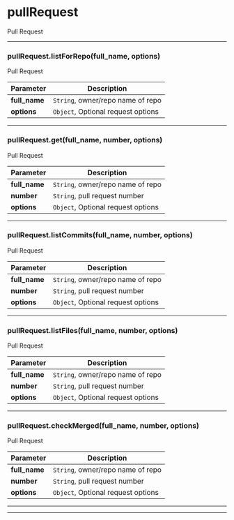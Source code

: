 # pullRequest

Pull Request



* * *

### pullRequest.listForRepo(full_name, options) 

Pull Request

**Parameter**| **Description** |
--------------|---------------
**full_name** | `String`, owner/repo name of repo|
**options** | `Object`, Optional request options|




---------------------------

### pullRequest.get(full_name, number, options) 

Pull Request

**Parameter**| **Description** |
--------------|---------------
**full_name** | `String`, owner/repo name of repo|
**number** | `String`, pull request number|
**options** | `Object`, Optional request options|




---------------------------

### pullRequest.listCommits(full_name, number, options) 

Pull Request

**Parameter**| **Description** |
--------------|---------------
**full_name** | `String`, owner/repo name of repo|
**number** | `String`, pull request number|
**options** | `Object`, Optional request options|




---------------------------

### pullRequest.listFiles(full_name, number, options) 

Pull Request

**Parameter**| **Description** |
--------------|---------------
**full_name** | `String`, owner/repo name of repo|
**number** | `String`, pull request number|
**options** | `Object`, Optional request options|




---------------------------

### pullRequest.checkMerged(full_name, number, options) 

Pull Request

**Parameter**| **Description** |
--------------|---------------
**full_name** | `String`, owner/repo name of repo|
**number** | `String`, pull request number|
**options** | `Object`, Optional request options|




---------------------------


* * *











